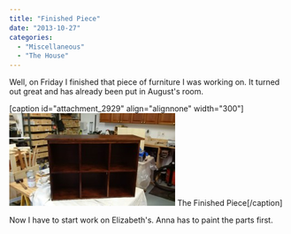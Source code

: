 ```yaml
---
title: "Finished Piece"
date: "2013-10-27"
categories: 
  - "Miscellaneous"
  - "The House"
---
```


Well, on Friday I finished that piece of furniture I was working on. It turned out great and has already been put in August's room.

\[caption id="attachment\_2929" align="alignnone" width="300"\][![The Finished Piece](images/IMG_00000017-300x168.jpg)](http://www.thewargos.com/wp-content/uploads/2013/10/IMG_00000017.jpg) The Finished Piece\[/caption\]

Now I have to start work on Elizabeth's. Anna has to paint the parts first.
